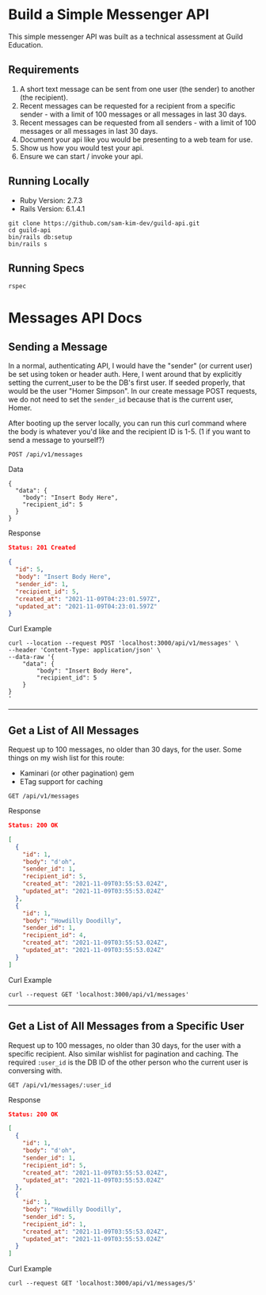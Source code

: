 # Build a Simple Messenger API

This simple messenger API was built as a technical assessment at Guild Education.
## Requirements

1. A short text message can be sent from one user (the sender) to another
(the recipient).
2. Recent messages can be requested for a recipient from a specific sender - with a limit of 100 messages or all messages in last 30 days.
3. Recent messages can be requested from all senders - with a limit of 100
messages or all messages in last 30 days.
4. Document your api like you would be presenting to a web team for use.
5. Show us how you would test your api.
6. Ensure we can start / invoke your api.

## Running Locally

- Ruby Version: 2.7.3
- Rails Version: 6.1.4.1

```
git clone https://github.com/sam-kim-dev/guild-api.git
cd guild-api
bin/rails db:setup
bin/rails s
```

## Running Specs

```
rspec
```

# Messages API Docs
## Sending a Message

In a normal, authenticating API, I would have the "sender" (or current user) be set using token or header auth. Here, I went around that by explicitly setting the current_user to be the DB's first user. If seeded properly, that would be the user "Homer Simpson". In our create message POST requests, we do not need to set the `sender_id` because that is the current user, Homer.

After booting up the server locally, you can run this curl command where the body is whatever you'd like and the recipient ID is 1-5. (1 if you want to send a message to yourself?)

```
POST /api/v1/messages
```
Data
```
{
  "data": {
    "body": "Insert Body Here",
    "recipient_id": 5
  }
}
```

Response
```json
Status: 201 Created

{
  "id": 5,
  "body": "Insert Body Here",
  "sender_id": 1,
  "recipient_id": 5,
  "created_at": "2021-11-09T04:23:01.597Z",
  "updated_at": "2021-11-09T04:23:01.597Z"
}
```

Curl Example
```curl
curl --location --request POST 'localhost:3000/api/v1/messages' \
--header 'Content-Type: application/json' \
--data-raw '{
    "data": {
        "body": "Insert Body Here",
        "recipient_id": 5
    }
}
'
```
---
## Get a List of All Messages

Request up to 100 messages, no older than 30 days, for the user. Some things on my wish list for this route:

- Kaminari (or other pagination) gem
- ETag support for caching

```
GET /api/v1/messages 
```

Response
```json
Status: 200 OK

[
  {
    "id": 1,
    "body": "d'oh",
    "sender_id": 1,
    "recipient_id": 5,
    "created_at": "2021-11-09T03:55:53.024Z",
    "updated_at": "2021-11-09T03:55:53.024Z"
  },
  {
    "id": 1,
    "body": "Howdilly Doodilly",
    "sender_id": 1,
    "recipient_id": 4,
    "created_at": "2021-11-09T03:55:53.024Z",
    "updated_at": "2021-11-09T03:55:53.024Z"
  }
]
```

Curl Example
```curl
curl --request GET 'localhost:3000/api/v1/messages'
```
---
## Get a List of All Messages from a Specific User

Request up to 100 messages, no older than 30 days, for the user with a specific recipient. Also similar wishlist for pagination and caching. The required `:user_id` is the DB ID of the other person who the current user is conversing with.


```
GET /api/v1/messages/:user_id
```

Response
```json
Status: 200 OK

[
  {
    "id": 1,
    "body": "d'oh",
    "sender_id": 1,
    "recipient_id": 5,
    "created_at": "2021-11-09T03:55:53.024Z",
    "updated_at": "2021-11-09T03:55:53.024Z"
  },
  {
    "id": 1,
    "body": "Howdilly Doodilly",
    "sender_id": 5,
    "recipient_id": 1,
    "created_at": "2021-11-09T03:55:53.024Z",
    "updated_at": "2021-11-09T03:55:53.024Z"
  }
]
```

Curl Example
```curl
curl --request GET 'localhost:3000/api/v1/messages/5'
```